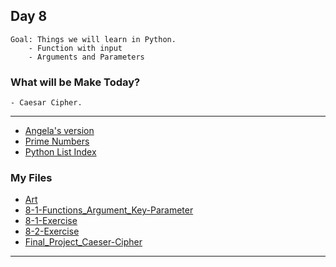 ## Day 8

    Goal: Things we will learn in Python.
        - Function with input
        - Arguments and Parameters

### What will be Make Today?
    - Caesar Cipher.

----------------------------------------------------------------------------------------
- [Angela's version](https://replit.com/@appbrewery/caesar-cipher-completed)
- [Prime Numbers](https://en.wikipedia.org/wiki/Prime_number)
- [Python List Index](https://www.w3schools.com/python/ref_list_index.asp)

### My Files
- [Art](Art.py)
- [8-1-Functions_Argument_Key-Parameter](8-1-Functions_Argument_Key-Parameter.py)
- [8-1-Exercise](8-1-Exercise.py)
- [8-2-Exercise](8-2-Exercise.py)
- [Final_Project_Caeser-Cipher](Final_Project_Caeser-Cipher.py)

----------------------------------------------------------------------------------------
